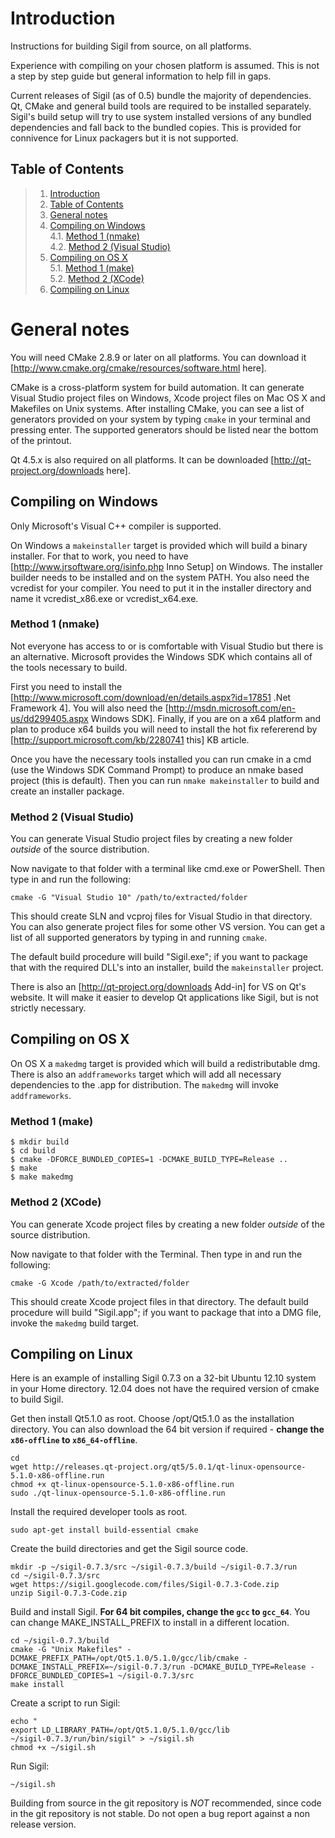 # Introduction

Instructions for building Sigil from source, on all platforms.

Experience with compiling on your chosen platform is assumed. This is not a step
by step guide but general information to help fill in gaps.

Current releases of Sigil (as of 0.5) bundle the majority of dependencies. Qt,
CMake and general build tools are required to be installed separately. Sigil's
build setup will try to use system installed versions of any bundled
dependencies and fall back to the bundled copies. This is provided for
connivence for Linux packagers but it is not supported.

## Table of Contents

> 1. [Introduction](#introduction)
> 2. [Table of Contents](#table-of-contents)
> 3. [General notes](#general-notes)
> 4. [Compiling on Windows](#compiling-on-windows)  
> 4.1. [Method 1 (nmake)](#method-1-nmake)  
> 4.2. [Method 2 (Visual Studio)](#method-2-visual-studio)
> 5. [Compiling on OS X](#compiling-on-os-x)  
> 5.1. [Method 1 (make)](#method-1-make)  
> 5.2. [Method 2 (XCode)](#method-2-xcode)
> 6. [Compiling on Linux](#compiling-on-linux)

# General notes

You will need CMake 2.8.9 or later on all platforms. You can download it
[http://www.cmake.org/cmake/resources/software.html here].
    
CMake is a cross-platform system for build automation. It can generate Visual
Studio project files on Windows, Xcode project files on Mac OS X and Makefiles
on Unix systems. After installing CMake, you can see a list of generators
provided on your system by typing `cmake` in your terminal and pressing enter.
The supported generators should be listed near the bottom of the printout.

Qt 4.5.x is also required on all platforms. It can be downloaded
[http://qt-project.org/downloads here].  

## Compiling on Windows

Only Microsoft's Visual C++ compiler is supported.

On Windows a `makeinstaller` target is provided which will build a binary
installer. For that to work, you need to have
[http://www.jrsoftware.org/isinfo.php Inno Setup] on Windows. The installer
builder needs to be installed and on the system PATH. You also need the vcredist
for your compiler. You need to put it in the installer directory and name it
vcredist_x86.exe or vcredist_x64.exe.

### Method 1 (nmake)

Not everyone has access to or is comfortable with Visual Studio but there is an
alternative. Microsoft provides the Windows SDK which contains all of the tools
necessary to build.

First you need to install the
[http://www.microsoft.com/download/en/details.aspx?id=17851 .Net Framework 4].
You will also need the [http://msdn.microsoft.com/en-us/dd299405.aspx Windows
SDK]. Finally, if you are on a x64 platform and plan to produce x64 builds you
will need to install the hot fix refererend by
[http://support.microsoft.com/kb/2280741 this] KB article.

Once you have the necessary tools installed you can run cmake in a cmd (use the
Windows SDK Command Prompt) to produce an nmake based project (this is default).
Then you can run `nmake makeinstaller` to build and create an installer package.

### Method 2 (Visual Studio)

You can generate Visual Studio project files by creating a new folder *outside*
of the source distribution.

Now navigate to that folder with a terminal like cmd.exe or PowerShell.  Then
type in and run the following:
```
cmake -G "Visual Studio 10" /path/to/extracted/folder
```
This should create SLN and vcproj files for Visual Studio in that directory.
You can also generate project files for some other VS version. You can get a
list of all supported generators by typing in and running `cmake`.

The default build procedure will build "Sigil.exe"; if you want to package that
with the required DLL's into an installer, build the `makeinstaller` project.

There is also an [http://qt-project.org/downloads Add-in] for VS on Qt's
website. It will make it easier to develop Qt applications like Sigil, but is
not strictly necessary. 

## Compiling on OS X

On OS X a `makedmg` target is provided which will build a redistributable dmg.
There is also an `addframeworks` target which will add all necessary
dependencies to the .app for distribution. The `makedmg` will invoke
`addframeworks`.

### Method 1 (make)

```
$ mkdir build
$ cd build
$ cmake -DFORCE_BUNDLED_COPIES=1 -DCMAKE_BUILD_TYPE=Release ..
$ make
$ make makedmg
```

### Method 2 (XCode)

You can generate Xcode project files by creating a new folder *outside* of the
source distribution.

Now navigate to that folder with the Terminal. Then type in and run the
following:
```
cmake -G Xcode /path/to/extracted/folder
```
This should create Xcode project files in that directory. The default build
procedure will build "Sigil.app"; if you want to package that into a DMG file,
invoke the `makedmg` build target.

## Compiling on Linux

Here is an example of installing Sigil 0.7.3 on a 32-bit Ubuntu 12.10 system in your Home directory.  12.04 does not have the required version of cmake to build Sigil.

Get then install Qt5.1.0 as root. Choose /opt/Qt5.1.0 as the installation directory. You can also download the 64 bit version if required - **change the `x86-offline` to `x86_64-offline`**.
```
cd
wget http://releases.qt-project.org/qt5/5.0.1/qt-linux-opensource-5.1.0-x86-offline.run
chmod +x qt-linux-opensource-5.1.0-x86-offline.run
sudo ./qt-linux-opensource-5.1.0-x86-offline.run
```


Install the required developer tools as root.
```
sudo apt-get install build-essential cmake
```

Create the build directories and get the Sigil source code.
```
mkdir -p ~/sigil-0.7.3/src ~/sigil-0.7.3/build ~/sigil-0.7.3/run
cd ~/sigil-0.7.3/src
wget https://sigil.googlecode.com/files/Sigil-0.7.3-Code.zip
unzip Sigil-0.7.3-Code.zip
```

Build and install Sigil.  **For 64 bit compiles, change the `gcc` to `gcc_64`**.  You can change MAKE_INSTALL_PREFIX to install in a different location.
```
cd ~/sigil-0.7.3/build
cmake -G "Unix Makefiles" -DCMAKE_PREFIX_PATH=/opt/Qt5.1.0/5.1.0/gcc/lib/cmake -DCMAKE_INSTALL_PREFIX=~/sigil-0.7.3/run -DCMAKE_BUILD_TYPE=Release -DFORCE_BUNDLED_COPIES=1 ~/sigil-0.7.3/src
make install
```

Create a script to run Sigil:
```
echo "
export LD_LIBRARY_PATH=/opt/Qt5.1.0/5.1.0/gcc/lib
~/sigil-0.7.3/run/bin/sigil" > ~/sigil.sh
chmod +x ~/sigil.sh
```

Run Sigil:
```
~/sigil.sh
```


Building from source in the git repository is *NOT* recommended, since code in
the git repository is not stable. Do not open a bug report against a non release
version.

